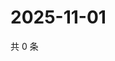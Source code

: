 # 2025-11-01

共 0 条

<!-- BEGIN ZHIHUQUESTIONS -->
<!-- 最后更新时间 Sat Nov 01 2025 02:17:11 GMT+0800 (China Standard Time) -->

<!-- END ZHIHUQUESTIONS -->
